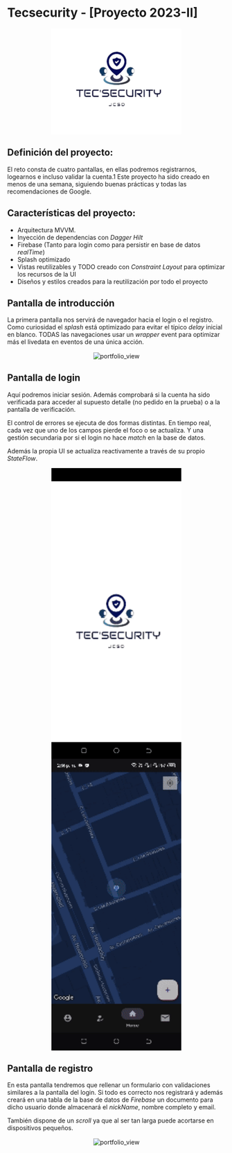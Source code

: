 # Tecsecurity - [Proyecto 2023-II]

<p align="center">
<img align="center" width="300" alt="portfolio_view" src="https://github.com/Jhonchuri11/GestorDocumental_Frontend_Busqueda/blob/master/Requerimientos/Logo.jpg">
</p>

## Definición del proyecto:

El reto consta de cuatro pantallas, en ellas podremos registrarnos, logearnos e incluso validar la cuenta.1
Este proyecto ha sido creado en menos de una semana, siguiendo buenas prácticas y todas las recomendaciones de Google.

## Características del proyecto:

- Arquitectura MVVM.
- Inyección de dependencias con *Dagger Hilt*
- Firebase (Tanto para login como para persistir en base de datos *realTime*)
- Splash optimizado
- Vistas reutilizables y TODO creado con *Constraint Layout* para optimizar los recursos de la UI
- Diseños y estilos creados para la reutilización por todo el proyecto

## Pantalla de introducción
La primera pantalla nos servirá de navegador hacia el login o el registro. Como curiosidad el *splash* está optimizado para evitar el típico *delay* inicial en blanco.
TODAS las navegaciones usar un *wrapper* event para optimizar más el livedata en eventos de una única acción.

<p align="center">
<img align="center" width="300" alt="portfolio_view" src="./docs/introductionview.png">
</p>

## Pantalla de login

Aquí podremos iniciar sesión. Además comprobará si la cuenta ha sido verificada para acceder al supuesto detalle (no pedido en la prueba) o a la pantalla de verificación.

El control de errores se ejecuta de dos formas distintas. En tiempo real, cada vez que uno de los campos pierde el foco o se actualiza. Y una gestión secundaria por si el login no hace *match* en la base de datos.

Además la propia UI se actualiza reactivamente a través de su propio *StateFlow*.

<p align="center">
<img align="center" width="300" alt="portfolio_view" src="https://github.com/Jhonchuri11/GestorDocumental_Frontend_Busqueda/blob/master/Requerimientos/Tecsecurity-login.gif">
<img align="center" width="300" alt="portfolio_view" src="https://github.com/Jhonchuri11/GestorDocumental_Frontend_Busqueda/blob/master/Requerimientos/Tecsecurity-routes.gif">
</p>

## Pantalla de registro

En esta pantalla tendremos que rellenar un formulario con validaciones similares a la pantalla del login. Si todo es correcto nos registrará y además creará en una tabla de la base de datos de *Firebase* un documento para dicho usuario donde almacenará el *nickName*, nombre completo y email.

También dispone de un *scroll* ya que al ser tan larga puede acortarse en dispositivos pequeños.

<p align="center">
<img align="center" width="300" alt="portfolio_view" src="./docs/signin.png">
</p>
